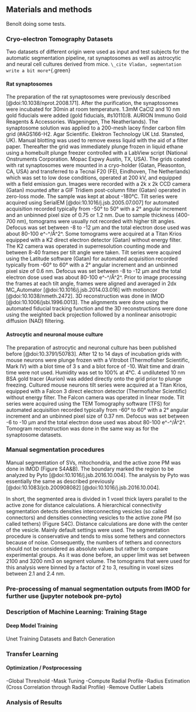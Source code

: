 ## Materials and methods

Benoît doing some tests.

### Cryo-electron Tomography Datasets

Two datasets of different origin were used as input and test subjects for the automatic segmentation pipeline, rat synaptosomes as well as astrocytic and neural cell cultures derived from mice.
`\_cite Vladan, segmentation write a bit more*`{.green}

#### Rat synaptosomes

The preparation of the rat synaptosomes were previously described [@doi:10.1038/nprot.2008.171].
After the purification, the synaptosomes were incubated for 30min at room temperature.
1.3mM CaCl2 and 10 nm gold fiducials were added (gold fiducials, #s10110/8. AURION Immuno Gold Reagents & Accessories. Wageningen, The Neatherlands).
The synaptosome solution was applied to a 200-mesh lacey finder carbon film grid (#AGS166-H2. Agar Scientific. Elektron Technology UK Ltd. Stansted, UK).
Manual blotting was used to remove exess liquid with the aid of a filter paper.
Thereafter the grid was immediately plunge frozen in liquid ethane using a homebuilt plunge freezer controlled with a LabView script (National Onstruments Corporation. Mopac Expwy Austin, TX, USA).
The grids coated with rat synaptosomes were mounted in a cryo-holder (Gatan, Pleasonton, CA, USA) and transferred to a Tecnai F20 (FEI, Eindhoven, The Netherlands) which was set to low dose conditions, operated at 200 kV, and equipped with a field emission gun.
Images were recorded with a 2k x 2k CCD camera (Gatan) mounted after a GIF Tridiem post-column filter (Gatan) operated in zero-loss mode.
The sample was kept at about -180°C.
Tilt series were acquired using SerialEM [@doi:10.1016/j.jsb.2005.07.007] for automated acquisition recorded typically from -50° to 50° with a 2° angular increment and an unbinned pixel size of 0.75 or 1.2 nm.
Due to sample thickness (400-700 nm), tomograms were usually not recorded with higher tilt angles.
Defocus was set between -8 to -12 µm and the total electron dose used was about 80-100 e^-^/Å^2^.
Some tomograms were acquired at a Titan Krios equipped with a K2 direct electron detector (Gatan) without energy filter.
The K2 camera was operated in superresolution counting mode and between 8-40 frames per tilt angle were taken.
Tilt series were acquired using the Latitude software (Gatan) for automated acquisition recorded typically from -60° to 60° with a 2° angular increment and an unbinned pixel size of 0.6 nm.
Defocus was set between -8 to -12 µm and the total electron dose used was about 80-100 e^-^/Å^2^.
Prior to image processing the frames at each tilt angle, frames were aligned and averaged in 2dx MC_Automator [@doi:10.1016/j.jsb.2014.03.016] with motioncor [@doi:10.1038/nmeth.2472].
3D reconstruction was done in IMOD [@doi:10.1006/jsbi.1996.0013].
The alignments were done using the automated fiducial tracking function and the 3D reconstructions were done using the weighted back projection followed by a nonlinear anisotropic diffusion (NAD) filtering.

#### Astrocytic and neuronal mouse culture

The preparation of astrocytic and neuronal culture has been published before [@doi:10.3791/50783].
After 12 to 14 days of incubation grids with mouse neurons were plunge frozen with a Vitrobot (Thermofisher Scientific, Mark IV) with a blot time of 3 s and a blot force of -10. Wait time and drain time were not used. Humidity was set to 100% at 4°C. 4 undiluteted 10 nm BSA gold tracer (Aurion) was added directly onto the grid prior to plunge freezing.
Cultured mouse neurons tilt series were acquired at a Titan Krios, equipped with a Falcon 3 direct electron detector (Thermofisher Scientific) without energy filter.
The Falcon camera was operated in linear mode.
Tilt series were acquired using the TEM Tomography software (TFS) for automated acquisition recorded typically from -60° to 60° with a 2° angular increment and an unbinned pixel size of 0.37 nm.
Defocus was set between -6 to -10 µm and the total electron dose used was about 80-100 e^-^/Å^2^.
Tomogram reconstruction was done in the same way as for the synaptosome datasets.

### Manual segmentation procedures

Manual segmentation of SVs, mitochondria, and the active zone PM was done in IMOD (Figure S4A&B).
The boundary marked the region to be analyzed by Pyto [@doi:10.1016/j.jsb.2016.10.004].
The analysis by Pyto was essentially the same as described previously [@doi:10.1083/jcb.200908082] [@doi:10.1016/j.jsb.2016.10.004].

In short, the segmented area is divided in 1 voxel thick layers parallel to the active zone for distance calculations.
A hierarchical connectivity segmentation detects densities interconnecting vesicles (so called connectors) and densities connecting vesicles to the active zone PM (so called tethers) (Figure S4C).
Distance calculations are done with the center of the vesicle.
Mainly default settings were used.
The segmentation procedure is conservative and tends to miss some tethers and connectors because of noise.
Consequently, the numbers of tethers and connectors should not be considered as absolute values but rather to compare experimental groups.
As it was done before, an upper limit was set between 2100 and 3200 nm3 on segment volume.
The tomograms that were used for this analysis were binned by a factor of 2 to 3, resulting in voxel sizes between 2.1 and 2.4 nm.

### Pre-processing of manual segmentation outputs from IMOD for further use (jupyter notebook pre-pyto)



### Description of Machine Learning: Training Stage

#### Deep Model Training  
Unet
Training Datasets and Batch Generation

### Transfer Learning


#### Optimization / Postprocessing
-Global Threshold
-Mask Tuning
-Compute Radial Profile
-Radius Estimation (Cross Correlation through Radial Profile)
-Remove Outlier Labels

### Analysis of Results
